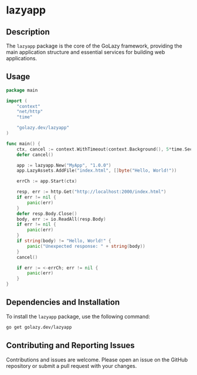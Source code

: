 # lazyapp

## Description

The `lazyapp` package is the core of the GoLazy framework, providing the main application structure and essential services for building web applications.

## Usage

```go
package main

import (
	"context"
	"net/http"
	"time"

	"golazy.dev/lazyapp"
)

func main() {
	ctx, cancel := context.WithTimeout(context.Background(), 5*time.Second)
	defer cancel()

	app := lazyapp.New("MyApp", "1.0.0")
	app.LazyAssets.AddFile("index.html", []byte("Hello, World!"))

	errCh := app.Start(ctx)

	resp, err := http.Get("http://localhost:2000/index.html")
	if err != nil {
		panic(err)
	}
	defer resp.Body.Close()
	body, err := io.ReadAll(resp.Body)
	if err != nil {
		panic(err)
	}
	if string(body) != "Hello, World!" {
		panic("Unexpected response: " + string(body))
	}
	cancel()

	if err := <-errCh; err != nil {
		panic(err)
	}
}
```

## Dependencies and Installation

To install the `lazyapp` package, use the following command:

```sh
go get golazy.dev/lazyapp
```

## Contributing and Reporting Issues

Contributions and issues are welcome. Please open an issue on the GitHub repository or submit a pull request with your changes.
